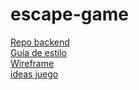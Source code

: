 # escape-game
[Repo backend](https://github.com/davidcanogallardo/escape-game-backend)  
[Guía de estilo](https://docs.google.com/document/d/1r1NLxsEbXBEwKymeI8dt6CRX5RarcYR7oNKzLVRLGTY/edit)  
[Wireframe](https://www.figma.com/file/COWluyLnAtcLJ1AZDhkoae/WireFrame?node-id=314%3A2)  
[ideas juego](https://docs.google.com/document/d/1jedpuKpQmrEG-suskl6NpOlF0Yam-Xpqf5LG0kICt5A/edit)  
